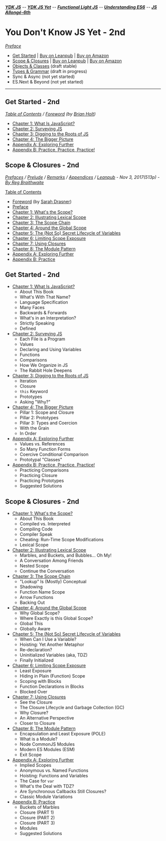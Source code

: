 <a name="top"></a>
***[YDK JS]** -- **[YDK JS Yet]** -- **[Functional Light JS]** -- **[Understanding ES6]** -- **[JS Allongé-6th]***   

[YDK JS]: https://github.com/ky27100/You-Dont-Know-JS/tree/1st-ed/toc.md#top
[YDK JS Yet]: https://github.com/ky27100/You-Dont-Know-JS/blob/2nd-ed/toc.md#top
[Functional Light JS]: https://github.com/ky27100/Functional-Light-JS/blob/master/manuscript/toc.md#top
[Understanding ES6]: https://github.com/ky27100/understandinges6/blob/master/manuscript/toc.md#top
[JS Allongé-6th]: https://github.com/ky27100/javascript-allonge-six/blob/master/myAllonge/markdown/toc.md#top

# You Don't Know JS Yet - 2nd
*[Preface](preface.md)*

* [Get Started](get-started/README.md) | [Buy on Leanpub](https://leanpub.com/ydkjsy-get-started) | [Buy on Amazon](https://www.amazon.com/dp/B084BNMN7T)
* [Scope & Closures](scope-closures/README.md) | [Buy on Leanpub](https://leanpub.com/ydkjsy-scope-closures) | [Buy on Amazon](https://www.amazon.com/dp/B08634PZ3N)
* [Objects & Classes](objects-classes/README.md) (draft stable)
* [Types & Grammar](types-grammar/README.md) (draft in progress)
* Sync & Async (not yet started)
* ES.Next & Beyond (not yet started)
---
## Get Started - 2nd
*[Table of Contents](toc.md) / [Foreword](get-started/foreword.md) (by [Brian Holt](https://twitter.com/holtbt))*
* [Chapter 1: What Is JavaScript?](get-started/ch1.md)
* [Chapter 2: Surveying JS](get-started/ch2.md)
* [Chapter 3: Digging to the Roots of JS](get-started/ch3.md)
* [Chapter 4: The Bigger Picture](get-started/ch4.md)
* [Appendix A: Exploring Further](get-started/apA.md)
* [Appendix B: Practice, Practice, Practice!](get-started/apB.md)


## Scope & Closures - 2nd
*[Prefaces](book_1_preface.md) / [Prelude](book_2_prelude.md) / [Remarks](book_3_closing-time.md) / [Appendices](book_4_appendices.md) / [Leanpub](https://leanpub.com/javascriptallongesix/read#leanpub-auto-about-javascript-allong) - Nov 3, 2017(513p) - [By Reg Braithwaite](https://github.com/raganwald)* 

[Table of Contents](toc.md)

* [Foreword](scope-closures/foreword.md) (by [Sarah Drasner](https://sarah.dev/))
* [Preface](../preface.md)
* [Chapter 1: What's the Scope?](scope-closures/ch1.md)
* [Chapter 2: Illustrating Lexical Scope](scope-closures/ch2.md)
* [Chapter 3: The Scope Chain](scope-closures/ch3.md)
* [Chapter 4: Around the Global Scope](scope-closures/ch4.md)
* [Chapter 5: The (Not So) Secret Lifecycle of Variables](scope-closures/ch5.md)
* [Chapter 6: Limiting Scope Exposure](scope-closures/ch6.md)
* [Chapter 7: Using Closures](scope-closures/ch7.md)
* [Chapter 8: The Module Pattern](scope-closures/ch8.md)
* [Appendix A: Exploring Further](scope-closures/apA.md)
* [Appendix B: Practice](scope-closures/apB.md)


## Get Started - 2nd
* [Chapter 1: What Is JavaScript?](get-started/ch1.md)
    * About This Book
    * What's With That Name?
    * Language Specification
    * Many Faces
    * Backwards & Forwards
    * What's in an Interpretation?
    * Strictly Speaking
    * Defined
* [Chapter 2: Surveying JS](get-started/ch2.md)
    * Each File is a Program
    * Values
    * Declaring and Using Variables
    * Functions
    * Comparisons
    * How We Organize in JS
    * The Rabbit Hole Deepens
* [Chapter 3: Digging to the Roots of JS](get-started/ch3.md)
    * Iteration
    * Closure
    * `this` Keyword
    * Prototypes
    * Asking "Why?"
* [Chapter 4: The Bigger Picture](get-started/ch4.md)
    * Pillar 1: Scope and Closure
    * Pillar 2: Prototypes
    * Pillar 3: Types and Coercion
    * With the Grain
    * In Order
* [Appendix A: Exploring Further](get-started/apA.md)
    * Values vs. References
    * So Many Function Forms
    * Coercive Conditional Comparison
    * Prototypal "Classes"
* [Appendix B: Practice, Practice, Practice!](get-started/apB.md)
    * Practicing Comparisons
    * Practicing Closure
    * Practicing Prototypes
    * Suggested Solutions


## Scope & Closures - 2nd 
* [Chapter 1: What's the Scope?](scope-closures/ch1.md)
    * About This Book
    * Compiled vs. Interpreted
    * Compiling Code
    * Compiler Speak
    * Cheating: Run-Time Scope Modifications
    * Lexical Scope
* [Chapter 2: Illustrating Lexical Scope](scope-closures/ch2.md)
    * Marbles, and Buckets, and Bubbles... Oh My!
    * A Conversation Among Friends
    * Nested Scope
    * Continue the Conversation
* [Chapter 3: The Scope Chain](scope-closures/ch3.md)
    * "Lookup" Is (Mostly) Conceptual
    * Shadowing
    * Function Name Scope
    * Arrow Functions
    * Backing Out
* [Chapter 4: Around the Global Scope](scope-closures/ch4.md)
    * Why Global Scope?
    * Where Exactly is this Global Scope?
    * Global This
    * Globally Aware
* [Chapter 5: The (Not So) Secret Lifecycle of Variables](scope-closures/ch5.md)
    * When Can I Use a Variable?
    * Hoisting: Yet Another Metaphor
    * Re-declaration?
    * Uninitialized Variables (aka, TDZ)
    * Finally Initialized
* [Chapter 6: Limiting Scope Exposure](scope-closures/ch6.md)
    * Least Exposure
    * Hiding in Plain (Function) Scope
    * Scoping with Blocks
    * Function Declarations in Blocks
    * Blocked Over
* [Chapter 7: Using Closures](scope-closures/ch7.md)
    * See the Closure
    * The Closure Lifecycle and Garbage Collection (GC)
    * Why Closure?
    * An Alternative Perspective
    * Closer to Closure
* [Chapter 8: The Module Pattern](scope-closures/ch8.md)
    * Encapsulation and Least Exposure (POLE)
    * What is a Module?
    * Node CommonJS Modules
    * Modern ES Modules (ESM)
    * Exit Scope
* [Appendix A: Exploring Further](scope-closures/apA.md)
    * Implied Scopes
    * Anonymous vs. Named Functions
    * Hoisting: Functions and Variables
    * The Case for `var`
    * What's the Deal with TDZ?
    * Are Synchronous Callbacks Still Closures?
    * Classic Module Variations
* [Appendix B: Practice](scope-closures/apB.md)
    * Buckets of Marbles
    * Closure (PART 1)
    * Closure (PART 2)
    * Closure (PART 3)
    * Modules
    * Suggested Solutions



